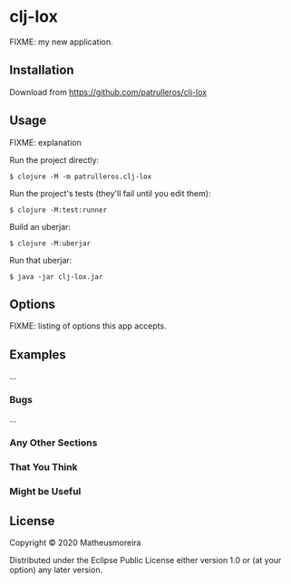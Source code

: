 # clj-lox

FIXME: my new application.

## Installation

Download from https://github.com/patrulleros/clj-lox

## Usage

FIXME: explanation

Run the project directly:

    $ clojure -M -m patrulleros.clj-lox

Run the project's tests (they'll fail until you edit them):

    $ clojure -M:test:runner

Build an uberjar:

    $ clojure -M:uberjar

Run that uberjar:

    $ java -jar clj-lox.jar

## Options

FIXME: listing of options this app accepts.

## Examples

...

### Bugs

...

### Any Other Sections
### That You Think
### Might be Useful

## License

Copyright © 2020 Matheusmoreira

Distributed under the Eclipse Public License either version 1.0 or (at
your option) any later version.
